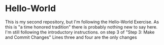 # Hello-World
This is my second repository, but I'm following the Hello-World Exercise.  As this is "a time honored tradition" there is probably nothing new to say here.
I'm still following the introductory instructions.  on step 3 of "Step 3: Make and Commit Changes"
Lines three and four are the only changes
